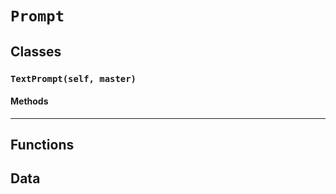 # `Prompt`

## Classes

### `TextPrompt(self, master)`



#### Methods

---

## Functions

## Data

